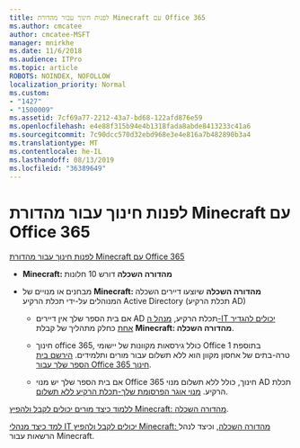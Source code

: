 ```yaml
---
title: לפנות חינוך עבור מהדורת Minecraft עם Office 365
ms.author: cmcatee
author: cmcatee-MSFT
manager: mnirkhe
ms.date: 11/6/2018
ms.audience: ITPro
ms.topic: article
ROBOTS: NOINDEX, NOFOLLOW
localization_priority: Normal
ms.custom:
- "1427"
- "1500009"
ms.assetid: 7cf69a77-2212-43a7-bd68-122afd876e59
ms.openlocfilehash: e4e88f315b94e4b1318fada8abde8413233c41a6
ms.sourcegitcommit: 7c90dcc570d32ebd968e3e4e816a7b482890b3a4
ms.translationtype: MT
ms.contentlocale: he-IL
ms.lasthandoff: 08/13/2019
ms.locfileid: "36389649"
---
```

# <a name="minecraft-edition-with-office-365-education-for-free"></a>לפנות חינוך עבור מהדורת Minecraft עם Office 365

[לפנות חינוך עבור מהדורת Minecraft עם Office 365](https://docs.microsoft.com/education/windows/get-minecraft-for-education)
  
- **Minecraft: מהדורה השכלה** דורש 10 חלונות

- מבחנים או מנויים של **Minecraft: מהדורה השכלה** שיוצעו דיירים השכלה המנוהלים על-ידי תכלת הרקיע Active Directory (תכלת הרקיע AD)

  - אם בית הספר שלך אין דיירים AD תכלת הרקיע, [מנהל ה-IT יכולים להגדיר אחת](https://docs.microsoft.com/education/windows/school-get-minecraft) כחלק מתהליך של קבלת **Minecraft: מהדורה השכלה**.

  - חינוך office 365, כולל גירסאות מקוונות של יישומי Office בתוספת 1 טרה-בתים של אחסון מקוון הוא ללא תשלום עבור מורים ותלמידים. [הירשם בית הספר שלך עבור Office 365 חינוך](https://products.office.com/academic/office-365-education-plan).

  - אם בית הספר שלך יש מנוי Office 365 חינוך, כולל ללא תשלום מנוי AD תכלת הרקיע. [מנוי אוגר הפרסומת שלך-תכלת הרקיע ללא תשלום](https://msdn.microsoft.com/library/windows/hardware/mt703369%28v=vs.85%29.aspx).

[ללמוד כיצד מורים יכולים לקבל ולהפיץ Minecraft: מהדורה השכלה](https://docs.microsoft.com/education/windows/teacher-get-minecraft).
  
[למד כיצד מנהלי IT יכולים לקבל ולהפיץ Minecraft: מהדורה השכלה](https://docs.microsoft.com/education/windows/school-get-minecraft), וכיצד לנהל הרשאות עבור Minecraft.